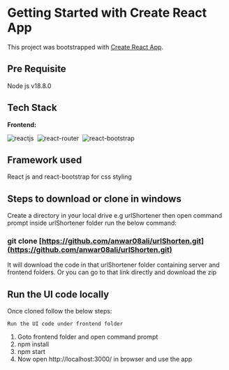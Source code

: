 # Getting Started with Create React App

This project was bootstrapped with [Create React App](https://github.com/facebook/create-react-app).

## Pre Requisite

Node js v18.8.0

## Tech Stack

**Frontend:**

![reactjs](https://img.shields.io/badge/React%20Js-20232A?style=for-the-badge&logo=react&logoColor=61DAFB)&nbsp;
![react-router](https://img.shields.io/badge/React_Router-CA4245?style=for-the-badge&logo=react-router&logoColor=white)&nbsp;
![react-bootstrap](https://img.shields.io/badge/-React%20Bootstrap-61dafb?style=for-the-badge)&nbsp;

## Framework used

React js and react-bootstrap for css styling

## Steps to download or clone in windows

Create a directory in your local drive e.g urlShortener then open command prompt inside urlShortener folder
run the below command:

### git clone [https://github.com/anwar08ali/urlShorten.git](https://github.com/anwar08ali/urlShorten.git)

It will download the code in that urlShortener folder containing server and frontend folders. Or you can go to that link directly and download the zip

## Run the UI code locally

Once cloned follow the below steps:

`Run the UI code under frontend folder`

1. Goto frontend folder and open command prompt
2. npm install
3. npm start
4. Now open http://localhost:3000/ in browser and use the app
